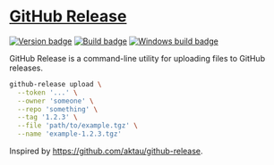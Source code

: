 # [GitHub Release][]

[![Version badge][]][version]
[![Build badge][]][build]
[![Windows build badge][]][windows build]

GitHub Release is a command-line utility for uploading files to GitHub
releases.

``` sh
github-release upload \
  --token '...' \
  --owner 'someone' \
  --repo 'something' \
  --tag '1.2.3' \
  --file 'path/to/example.tgz' \
  --name 'example-1.2.3.tgz'
```

Inspired by <https://github.com/aktau/github-release>.

[GitHub Release]: https://github.com/tfausak/github-release
[Version badge]: https://www.stackage.org/package/github-release/badge/nightly?label=version
[version]: https://www.stackage.org/package/github-release
[Build badge]: https://travis-ci.org/tfausak/github-release.svg
[build]: https://travis-ci.org/tfausak/github-release
[Windows build badge]: https://ci.appveyor.com/api/projects/status/github/tfausak/github-release?svg=true
[windows build]: https://ci.appveyor.com/project/TaylorFausak/github-release
